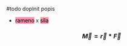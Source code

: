#todo  doplnit popis
- <mark style="background: #FF5582A6;">rameno</mark> x <mark style="background: #FF5582A6;">síla</mark>

### $$\vec{M}=\vec{r}*\vec{F}$$
